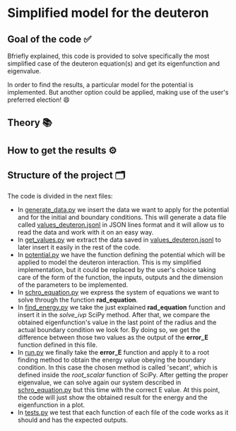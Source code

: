 # Simplified model for the deuteron

## Goal of the code :white_check_mark:

Bfriefly explained, this code is provided to solve specifically the most simplified case of the deuteron equation(s) and get its eigenfunction and eigenvalue.

In order to find the results, a particular model for the potential is implemented. But another option could be applied, making use of the user's preferred election! :smile:

## Theory :books:

## How to get the results :gear:

## Structure of the project :card_index_dividers:
The code is divided in the next files:
- In [generate_data.py](generate_data.py) we insert the data we want to apply for the potential and for the initial and boundary conditions. This will generate a data file called [values_deuteron.jsonl](values_deuteron.jsonl) in JSON lines format and it will allow us to read the data and work with it on an easy way.
- In [get_values.py](get_values.py) we extract the data saved in [values_deuteron.jsonl](values_deuteron.jsonl) to later insert it easily in the rest of the code.
- In [potential.py](potential.py) we have the function defining the potential which will be applied to model the deuteron interaction. This is my simplified implementation, but it could be replaced by the user's choice taking care of the form of the function, the inputs, outputs and the dimension of the parameters to be implemented.
- In [schro_equation.py](schro_equation.py) we express the system of equations we want to solve through the function **rad_equation**.
- In [find_energy.py](find_energy.py) we take the just explained **rad_equation** function and insert it in the _solve_ivp_ SciPy method. After that, we compare the obtained eigenfunction's value in the last point of the radius and the actual boundary condition we look for. By doing so, we get the difference between those two values as the output of the **error_E** function defined in this file.
- In [run.py](run.py) we finally take the **error_E** function and apply it to a root finding method to obtain the energy value obeying the boundary condition. In this case the chosen method is called 'secant', which is defined inside the _root_scalar_ function of SciPy. After getting the proper eigenvalue, we can solve again our system described in [schro_equation.py](schro_equation.py) but this time with the correct E value. At this point, the code will just show the obtained result for the energy and the eigenfunction in a plot.
- In [tests.py](tests.py) we test that each function of each file of the code works as it should and has the expected outputs.

